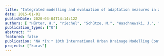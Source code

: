 ```yaml
---
title: "Integrated modelling and evaluation of adaptation measures in a metropolitan wastewater system"
date: 2015-01-01
publishDate: 2020-03-04T14:14:12Z
authors: [ "Hürter, H.", "riechel", "Schütze, M.", "Waschnewski, J.", "Schmitt, T. G.", "stapf", "Philippon, V.", "Pawlowsky-Reusing, E." ]
publication_types: ["0"]
abstract: ""
featured: false
publication: "NA *In:* 10th International Urban Drainage Modelling Conference. Québec, Canada. 20-23 September 2015"
projects: ["kuras"]
---
```


